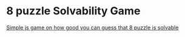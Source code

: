 # 8 puzzle Solvability Game

[Simple js game on how good you can guess that 8 puzzle is solvable](https://dphdmn.github.io/8solvableGame/)

